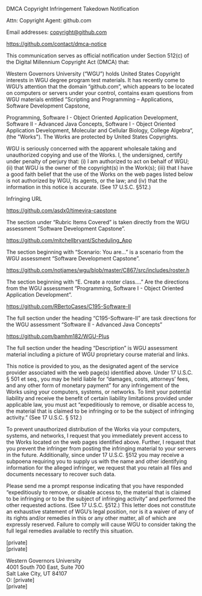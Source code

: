 DMCA Copyright Infringement Takedown Notification
 

Attn: Copyright Agent:  github.com

 

Email addresses:  copyright@github.com

https://github.com/contact/dmca-notice

 

This communication serves as official notification under Section 512(c) of the Digital Millennium Copyright Act (DMCA) that:

 

Western Governors University (“WGU”) holds United States Copyright interests in WGU degree program test materials.  It has recently come to WGU’s attention that the domain “github.com”, which appears to be located on computers or servers under your control, contains exam questions from WGU materials entitled ”Scripting and Programming – Applications, Software Development Capstone,

Programming, Software I - Object Oriented Application Development, Software II - Advanced Java Concepts, Software I - Object Oriented Application Development, Molecular and Cellular Biology, College Algebra“, (the "Works").  The Works are protected by United States Copyrights.

 

WGU is seriously concerned with the apparent wholesale taking and unauthorized copying and use of the Works.  I, the undersigned, certify under penalty of perjury that: (i) I am authorized to act on behalf of WGU; (ii) that WGU is the owner of the copyright(s) in the Work(s); (iii) that I have a good faith belief that the use of the Works on the web pages listed below is not authorized by WGU, its agents, or the law; and (iv) that the information in this notice is accurate. (See 17 U.S.C. §512.)

 

Infringing URL

 

 

https://github.com/asdx0/timevira-capstone

The section under “Rubric Items Covered” is taken directly from the WGU assessment “Software Development Capstone”.

https://github.com/mitchellbryant/Scheduling_App

The section beginning with “Scenario: You are…” is a scenario from the WGU assessment “Software Development Capstone”.

https://github.com/notjames/wgu/blob/master/C867/src/includes/roster.h

The section beginning with “E.  Create a roster class….”   Are the directions from the WGU assessment “Programming, Software I - Object Oriented Application Development”.

https://github.com/RBertoCases/C195-Software-II

The full section under the heading “C195-Software-II” are task directions for the WGU assessment “Software II - Advanced Java Concepts”

https://github.com/bamhm182/WGU-Plus

The full section under the heading “Description” is WGU assessment material including a picture of WGU proprietary course material and links.

This notice is provided to you, as the designated agent of the service provider associated with the web page(s) identified above.  Under 17 U.S.C. § 501 et seq., you may be held liable for “damages, costs, attorneys’ fees, and any other form of monetary payment” for any infringement of the Works using your computers, systems, or networks.  To limit your potential liability and receive the benefit of certain liability limitations provided under applicable law, you must act “expeditiously to remove, or disable access to, the material that is claimed to be infringing or to be the subject of infringing activity.”  (See 17 U.S.C. § 512.) 

To prevent unauthorized distribution of the Works via your computers, systems, and networks, I request that you immediately prevent access to the Works located on the web pages identified above.  Further, I request that you prevent the infringer from posting the infringing material to your servers in the future.  Additionally, since under 17 U.S.C. §512 you may receive a subpoena requiring you to supply us with the name and other identifying information for the alleged infringer, we request that you retain all files and documents necessary to recover such data.

Please send me a prompt response indicating that you have responded “expeditiously to remove, or disable access to, the material that is claimed to be infringing or to be the subject of infringing activity” and performed the other requested actions.  (See 17 U.S.C. §512.)  This letter does not constitute an exhaustive statement of WGU’s legal position, nor is it a waiver of any of its rights and/or remedies in this or any other matter, all of which are expressly reserved.  Failure to comply will cause WGU to consider taking the full legal remedies available to rectify this situation.

[private]  
[private]

Western Governors University  
4001 South 700 East, Suite 700  
Salt Lake City, UT 84107  
O: [private]  
[private]
